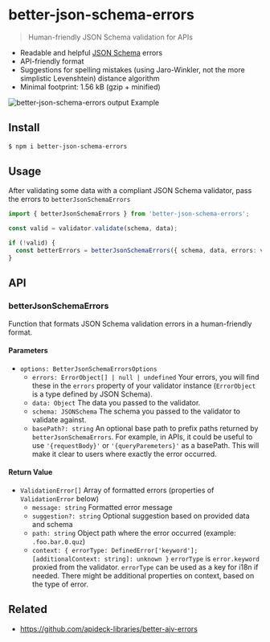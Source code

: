 # better-json-schema-errors

> Human-friendly JSON Schema validation for APIs

- Readable and helpful [JSON Schema](https://github.com/) errors
- API-friendly format
- Suggestions for spelling mistakes (using Jaro-Winkler, not the more simplistic Levenshtein) distance algorithm
- Minimal footprint: 1.56 kB (gzip + minified)

![better-json-schema-errors output Example](https://user-images.githubusercontent.com/8850410/118274790-e0529e80-b4c5-11eb-8188-9097c8064c61.png)

## Install

```bash
$ npm i better-json-schema-errors
```

## Usage

After validating some data with a compliant JSON Schema validator, pass the errors to `betterJsonSchemaErrors`

```ts
import { betterJsonSchemaErrors } from 'better-json-schema-errors';

const valid = validator.validate(schema, data);

if (!valid) {
  const betterErrors = betterJsonSchemaErrors({ schema, data, errors: validator.errors });
}
```

## API

### betterJsonSchemaErrors

Function that formats JSON Schema validation errors in a human-friendly format.

#### Parameters

- `options: BetterJsonSchemaErrorsOptions`
  - `errors: ErrorObject[] | null | undefined` Your errors, you will find these in the `errors` property of your validator instance (`ErrorObject` is a type defined by JSON Schema).
  - `data: Object` The data you passed to the validator.
  - `schema: JSONSchema` The schema you passed to the validator to validate against.
  - `basePath?: string` An optional base path to prefix paths returned by `betterJsonSchemaErrors`. For example, in APIs, it could be useful to use `'{requestBody}'` or `'{queryParemeters}'` as a basePath. This will make it clear to users where exactly the error occurred.

#### Return Value

- `ValidationError[]` Array of formatted errors (properties of `ValidationError` below)
  - `message: string` Formatted error message
  - `suggestion?: string` Optional suggestion based on provided data and schema
  - `path: string` Object path where the error occurred (example: `.foo.bar.0.quz`)
  - `context: { errorType: DefinedError['keyword']; [additionalContext: string]: unknown }` `errorType` is `error.keyword` proxied from the validator. `errorType` can be used as a key for i18n if needed. There might be additional properties on context, based on the type of error.

## Related

* https://github.com/apideck-libraries/better-ajv-errors

